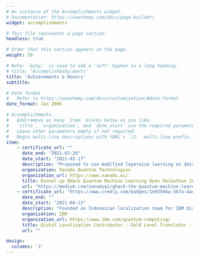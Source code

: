```yaml
---
# An instance of the Accomplishments widget.
# Documentation: https://wowchemy.com/docs/page-builder/
widget: accomplishments

# This file represents a page section.
headless: true

# Order that this section appears on the page.
weight: 20

# Note: `&shy;` is used to add a 'soft' hyphen in a long heading.
# title: 'Accomplish&shy;ments'
title: 'Achievements & Honors'
subtitle:

# Date format
#   Refer to https://wowchemy.com/docs/customization/#date-format
date_format: Jan 2006

# Accomplishments.
#   Add/remove as many `item` blocks below as you like.
#   `title`, `organization`, and `date_start` are the required parameters.
#   Leave other parameters empty if not required.
#   Begin multi-line descriptions with YAML's `|2-` multi-line prefix.
item:
    - certificate_url: ""
      date_end: "2021-02-26"
      date_start: "2021-02-17"
      description: "Proposed to use modified layerwise learning on data re-uploading classifier to classify events in high-energy physics. Obtained better AUC than previous work. Click [here](https://github.com/eraraya-ricardo/qhack-2021-openproject) for the project page."
      organization: Xanadu Quantum Technologies
      organization_url: https://www.xanadu.ai/
      title: Runner-up QHack Quantum Machine Learning Open Hackathon 2021
      url: "https://medium.com/xanaduai/qhack-the-quantum-machine-learning-hackathon-7f2cd7348e2b"
    - certificate_url: "https://www.credly.com/badges/1e93584a-5b7a-4acd-b847-55a134acfebb?source=linked_in_profile"
      date_end: ""
      date_start: "2021-04-13"
      description: "Founded an Indonesian localization team for IBM Qiskit Documentation to escalate the importance of quantum computation in Indonesia. We translate the documentation hoping that more people from Indonesia can engage and get interested in quantum computation."
      organization: IBM
      organization_url: https://www.ibm.com/quantum-computing/
      title: Qiskit Localization Contributor - Gold Level Translator - 2020
      url: ""

design:
  columns: '2' 
---
```

